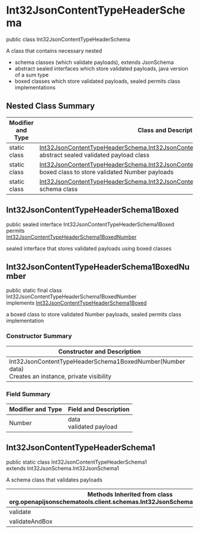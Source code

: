 # Int32JsonContentTypeHeaderSchema
public class Int32JsonContentTypeHeaderSchema<br>

A class that contains necessary nested
- schema classes (which validate payloads), extends JsonSchema
- abstract sealed interfaces which store validated payloads, java version of a sum type
- boxed classes which store validated payloads, sealed permits class implementations

## Nested Class Summary
| Modifier and Type | Class and Description |
| ----------------- | ---------------------- |
| static class | [Int32JsonContentTypeHeaderSchema.Int32JsonContentTypeHeaderSchema1Boxed](#int32jsoncontenttypeheaderschema1boxed)<br> abstract sealed validated payload class |
| static class | [Int32JsonContentTypeHeaderSchema.Int32JsonContentTypeHeaderSchema1BoxedNumber](#int32jsoncontenttypeheaderschema1boxednumber)<br> boxed class to store validated Number payloads |
| static class | [Int32JsonContentTypeHeaderSchema.Int32JsonContentTypeHeaderSchema1](#int32jsoncontenttypeheaderschema1)<br> schema class |

## Int32JsonContentTypeHeaderSchema1Boxed
public sealed interface Int32JsonContentTypeHeaderSchema1Boxed<br>
permits<br>
[Int32JsonContentTypeHeaderSchema1BoxedNumber](#int32jsoncontenttypeheaderschema1boxednumber)

sealed interface that stores validated payloads using boxed classes

## Int32JsonContentTypeHeaderSchema1BoxedNumber
public static final class Int32JsonContentTypeHeaderSchema1BoxedNumber<br>
implements [Int32JsonContentTypeHeaderSchema1Boxed](#int32jsoncontenttypeheaderschema1boxed)

a boxed class to store validated Number payloads, sealed permits class implementation

### Constructor Summary
| Constructor and Description |
| --------------------------- |
| Int32JsonContentTypeHeaderSchema1BoxedNumber(Number data)<br>Creates an instance, private visibility |

### Field Summary
| Modifier and Type | Field and Description |
| ----------------- | ---------------------- |
| Number | data<br>validated payload |

## Int32JsonContentTypeHeaderSchema1
public static class Int32JsonContentTypeHeaderSchema1<br>
extends Int32JsonSchema.Int32JsonSchema1

A schema class that validates payloads

| Methods Inherited from class org.openapijsonschematools.client.schemas.Int32JsonSchema.Int32JsonSchema1 |
| ------------------------------------------------------------------ |
| validate                                                           |
| validateAndBox                                                     |
